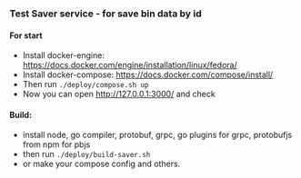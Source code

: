 ### Test Saver service - for save bin data by id

#### For start
* Install docker-engine:
  https://docs.docker.com/engine/installation/linux/fedora/
* Install docker-compose: 
  https://docs.docker.com/compose/install/
* Then run ```./deploy/compose.sh up```
* Now you can open http://127.0.0.1:3000/ and check

#### Build:
* install node, go compiler, protobuf, grpc, go plugins for grpc, protobufjs from npm for pbjs
* then run ```./deploy/build-saver.sh```
* or make your compose config and others.
